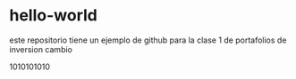 # hello-world
este repositorio tiene un ejemplo de github para la clase 1 de portafolios de inversion
cambio

1010101010
